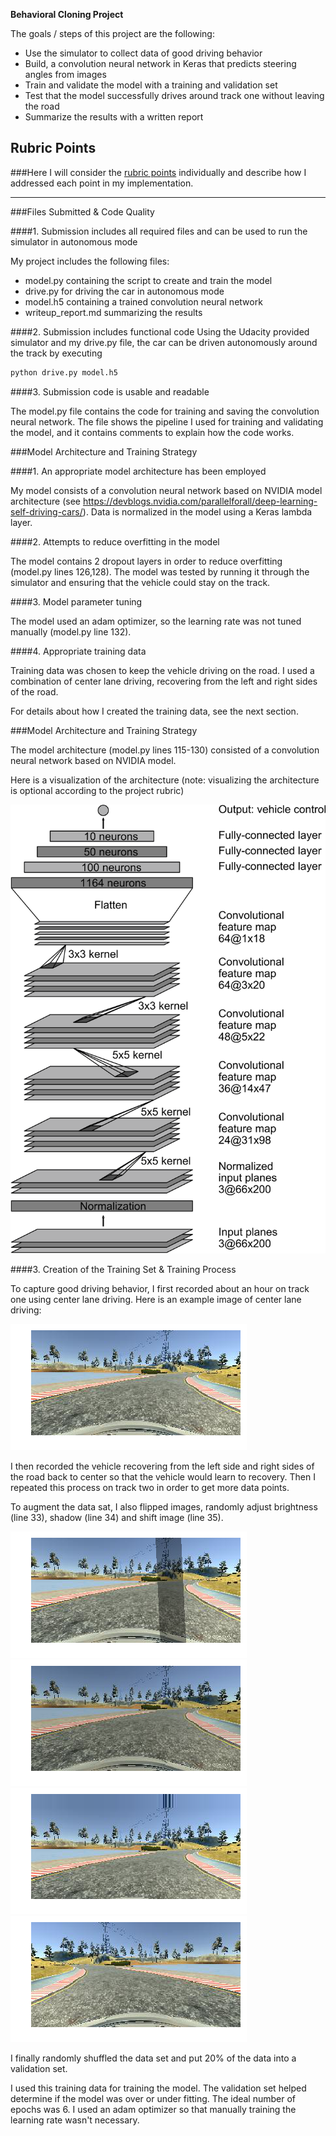 **Behavioral Cloning Project**

The goals / steps of this project are the following:
* Use the simulator to collect data of good driving behavior
* Build, a convolution neural network in Keras that predicts steering angles from images
* Train and validate the model with a training and validation set
* Test that the model successfully drives around track one without leaving the road
* Summarize the results with a written report


[//]: # (Image References)

[image1]: ./out/cnn.png "Model Visualization"
[image2]: ./out/original.png "Original image"
[image3]: ./out/shadow.png "Shadow added"
[image4]: ./out/brightness.png "Brightness adjusted"
[image5]: ./out/shift.png "Shifted"
[image6]: ./out/flip.png "Flipped"

## Rubric Points
###Here I will consider the [rubric points](https://review.udacity.com/#!/rubrics/432/view) individually and describe how I addressed each point in my implementation.  

---
###Files Submitted & Code Quality

####1. Submission includes all required files and can be used to run the simulator in autonomous mode

My project includes the following files:
* model.py containing the script to create and train the model
* drive.py for driving the car in autonomous mode
* model.h5 containing a trained convolution neural network 
* writeup_report.md summarizing the results

####2. Submission includes functional code
Using the Udacity provided simulator and my drive.py file, the car can be driven autonomously around the track by executing 
```sh
python drive.py model.h5
```

####3. Submission code is usable and readable

The model.py file contains the code for training and saving the convolution neural network. The file shows the pipeline I used for training and validating the model, and it contains comments to explain how the code works.

###Model Architecture and Training Strategy

####1. An appropriate model architecture has been employed

My model consists of a convolution neural network based on NVIDIA model architecture (see https://devblogs.nvidia.com/parallelforall/deep-learning-self-driving-cars/). 
Data is normalized in the model using a Keras lambda layer. 

####2. Attempts to reduce overfitting in the model

The model contains 2 dropout layers in order to reduce overfitting (model.py lines 126,128). 
The model was tested by running it through the simulator and ensuring that the vehicle could stay on the track.

####3. Model parameter tuning

The model used an adam optimizer, so the learning rate was not tuned manually (model.py line 132).

####4. Appropriate training data

Training data was chosen to keep the vehicle driving on the road. I used a combination of center lane driving, recovering from the left and right sides of the road.

For details about how I created the training data, see the next section. 

###Model Architecture and Training Strategy

The model architecture (model.py lines 115-130) consisted of a convolution neural network based on NVIDIA model.

Here is a visualization of the architecture (note: visualizing the architecture is optional according to the project rubric)

![alt text][image1]

####3. Creation of the Training Set & Training Process

To capture good driving behavior, I first recorded about an hour on track one using center lane driving. Here is an example image of center lane driving:

![alt text][image2]

I then recorded the vehicle recovering from the left side and right sides of the road back to center so that the vehicle would learn to recovery. Then I repeated this process on track two in order to get more data points.

To augment the data sat, I also flipped images, randomly adjust brightness (line 33), shadow (line 34) and shift image (line 35).

![alt text][image3]
![alt text][image4]
![alt text][image5]
![alt text][image6]

I finally randomly shuffled the data set and put 20% of the data into a validation set. 

I used this training data for training the model. The validation set helped determine if the model was over or under fitting. The ideal number of epochs was 6. 
I used an adam optimizer so that manually training the learning rate wasn't necessary.
